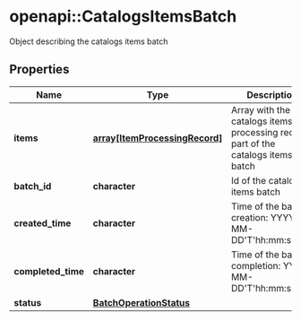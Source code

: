 # openapi::CatalogsItemsBatch

Object describing the catalogs items batch

## Properties
Name | Type | Description | Notes
------------ | ------------- | ------------- | -------------
**items** | [**array[ItemProcessingRecord]**](ItemProcessingRecord.md) | Array with the catalogs items processing records part of the catalogs items batch | [optional] 
**batch_id** | **character** | Id of the catalogs items batch | [optional] 
**created_time** | **character** | Time of the batch creation: YYYY-MM-DD&#39;T&#39;hh:mm:ssTZD | [optional] [readonly] 
**completed_time** | **character** | Time of the batch completion: YYYY-MM-DD&#39;T&#39;hh:mm:ssTZD | [optional] [readonly] 
**status** | [**BatchOperationStatus**](BatchOperationStatus.md) |  | [optional] 


